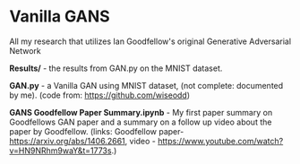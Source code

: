 # Vanilla GANS

All my research that utilizes Ian Goodfellow's original Generative Adversarial Network

**Results/** - the results from GAN.py on the MNIST dataset.

**GAN.py** - a Vanilla GAN using MNIST dataset, (not complete: documented by me). (code from: https://github.com/wiseodd)

**GANS Goodfellow Paper Summary.ipynb** - My first paper summary on Goodfellows GAN paper and a summary on a follow up video about the paper by Goodfellow. (links: Goodfellow paper- https://arxiv.org/abs/1406.2661, video - https://www.youtube.com/watch?v=HN9NRhm9waY&t=1773s.)
